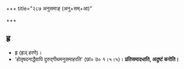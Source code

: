 +++
title="२८७ अनुसमाङ् (अनु+सम्+आ)"

+++

## हृ
- हृ (हृञ् हरणे)।
- 'होतृषदनाद्धैवापि दुरुद्गीथमनुसमाहरति' (छां० उ० १।५।५)। **प्रतिसमादधाति, अदुष्टं करोति।**
